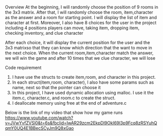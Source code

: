 Overview
At the beginning, I will randomly choose the position of 9 rooms in the 3x3 matrix. After that, I will randomly choose
the room, item,character as the answer and a room for starting point. I will display the list of item and character 
at first. Moreover, I also have 8 choices for the user in the project including 4 positions players can move, taking item, dropping item, checking inventory, and clue character

After each choice, it will display the current position for the user  and the 3x3 matrixso that they can know which 
direction that the want to move in the next choice. When the current room,item,character match the answer, we will win
the game and after 10 times that we clue character, we will lose

Code requirement
1. I have use the structs to create item,room, and character in this project. 
2. In each struct(item,room, character), I also have some params such as name, next so that the pointer can choose it
3. In this project, I have used dynamic allocation using malloc. I use it the item.c, character.c, and room.c to 
create the struct.
4. I deallocate memory using free at the end of adventure.c

Below is the link of my video that show how my game runs
https://www.youtube.com/watch?v=JVwYvfZVSl0&t=6s&fbclid=IwAR29zcm2EkpDl9OkI69l3p9Fcq8zRSYuhQqmY0UQ4E1BBecSCyJm9Q8xGao
